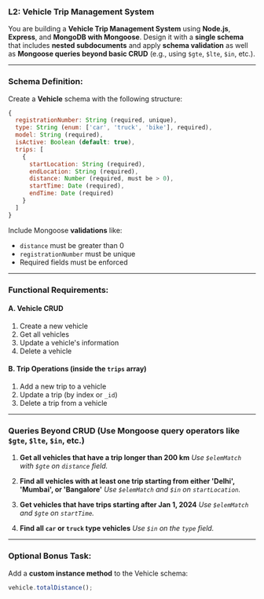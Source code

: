 ### **L2: Vehicle Trip Management System**

You are building a **Vehicle Trip Management System** using **Node.js**, **Express**, and **MongoDB with Mongoose**. Design it with a **single schema** that includes **nested subdocuments** and apply **schema validation** as well as **Mongoose queries beyond basic CRUD** (e.g., using `$gte`, `$lte`, `$in`, etc.).

---

### Schema Definition:

Create a **Vehicle** schema with the following structure:

```js
{
  registrationNumber: String (required, unique),
  type: String (enum: ['car', 'truck', 'bike'], required),
  model: String (required),
  isActive: Boolean (default: true),
  trips: [
    {
      startLocation: String (required),
      endLocation: String (required),
      distance: Number (required, must be > 0),
      startTime: Date (required),
      endTime: Date (required)
    }
  ]
}
```

Include Mongoose **validations** like:

- `distance` must be greater than 0
- `registrationNumber` must be unique
- Required fields must be enforced

---

### Functional Requirements:

#### A. Vehicle CRUD

1. Create a new vehicle
2. Get all vehicles
3. Update a vehicle's information
4. Delete a vehicle

#### B. Trip Operations (inside the `trips` array)

1. Add a new trip to a vehicle
2. Update a trip (by index or `_id`)
3. Delete a trip from a vehicle

---

### Queries Beyond CRUD (Use Mongoose query operators like `$gte`, `$lte`, `$in`, etc.)

1. **Get all vehicles that have a trip longer than 200 km**
   _Use `$elemMatch` with `$gte` on `distance` field._

2. **Find all vehicles with at least one trip starting from either 'Delhi', 'Mumbai', or 'Bangalore'**
   _Use `$elemMatch` and `$in` on `startLocation`._

3. **Get vehicles that have trips starting after Jan 1, 2024**
   _Use `$elemMatch` and `$gte` on `startTime`._

4. **Find all `car` or `truck` type vehicles**
   _Use `$in` on the `type` field._

---

### Optional Bonus Task:

Add a **custom instance method** to the Vehicle schema:

```js
vehicle.totalDistance();
```

